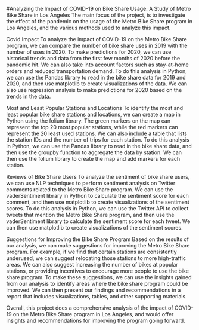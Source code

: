 #Analyzing the Impact of COVID-19 on Bike Share Usage: A Study of Metro Bike Share in Los Angeles
The main focus of the project, is to investigate the effect of the pandemic on the usage of the Metro Bike Share program in Los Angeles, and the various methods used to analyze this impact.

Covid Impact
To analyze the impact of COVID-19 on the Metro Bike Share program, we can compare the number of bike share uses in 2019 with the number of uses in 2020. To make predictions for 2020, we can use historical trends and data from the first few months of 2020 before the pandemic hit. We can also take into account factors such as stay-at-home orders and reduced transportation demand.
To do this analysis in Python, we can use the Pandas library to read in the bike share data for 2019 and 2020, and then use matplotlib to create visualizations of the data. We can also use regression analysis to make predictions for 2020 based on the trends in the data.

Most and Least Popular Stations and Locations
To identify the most and least popular bike share stations and locations, we can create a map in Python using the folium library. The green markers on the map can represent the top 20 most popular stations, while the red markers can represent the 20 least used stations. We can also include a table that lists the station IDs and the number of trips for each station.
To do this analysis in Python, we can use the Pandas library to read in the bike share data, and then use the groupby function to aggregate the data by station. We can then use the folium library to create the map and add markers for each station.

Reviews of Bike Share Users
To analyze the sentiment of bike share users, we can use NLP techniques to perform sentiment analysis on Twitter comments related to the Metro Bike Share program. We can use the vaderSentiment library in Python to calculate the sentiment score for each comment, and then use matplotlib to create visualizations of the sentiment scores.
To do this analysis in Python, we can use the Twitter API to collect tweets that mention the Metro Bike Share program, and then use the vaderSentiment library to calculate the sentiment score for each tweet. We can then use matplotlib to create visualizations of the sentiment scores.

Suggestions for Improving the Bike Share Program
Based on the results of our analysis, we can make suggestions for improving the Metro Bike Share program. For example, if we find that certain stations are consistently underused, we can suggest relocating those stations to more high-traffic areas. We can also suggest increasing the number of bikes at popular stations, or providing incentives to encourage more people to use the bike share program.
To make these suggestions, we can use the insights gained from our analysis to identify areas where the bike share program could be improved. We can then present our findings and recommendations in a report that includes visualizations, tables, and other supporting materials.

Overall, this project does a comprehensive analysis of the impact of COVID-19 on the Metro Bike Share program in Los Angeles, and would offer insights and recommendations for improving the program going forward.
